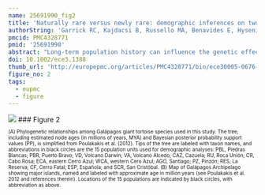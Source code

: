 ```yaml
---
name: 25691990_fig2
title: 'Naturally rare versus newly rare: demographic inferences on two timescales inform conservation of Galapagos giant tortoises.'
authorString: 'Garrick RC, Kajdacsi B, Russello MA, Benavides E, Hyseni C, Gibbs JP, Tapia W, Caccone A.'
pmcid: PMC4328771
pmid: '25691990'
abstract: "Long-term population history can influence the genetic effects of recent bottlenecks. Therefore, for threatened or endangered species, an understanding of the past is relevant when formulating conservation strategies. Levels of variation at neutral markers have been useful for estimating local effective population sizes (N e ) and inferring whether population sizes increased or decreased over time. Furthermore, analyses of genotypic, allelic frequency, and phylogenetic information can potentially be used to separate historical from recent demographic changes. For 15 populations of Galápagos giant tortoises (Chelonoidis sp.), we used 12 microsatellite loci and DNA sequences from the mitochondrial control region and a nuclear intron, to reconstruct demographic history on shallow (past ∽100 generations, ∽2500\_years) and deep (pre-Holocene, >10 thousand years ago) timescales. At the deep timescale, three populations showed strong signals of growth, but with different magnitudes and timing, indicating different underlying causes. Furthermore, estimated historical N e of populations across the archipelago showed no correlation with island age or size, underscoring the complexity of predicting demographic history a priori. At the shallow timescale, all populations carried some signature of a genetic bottleneck, and for 12 populations, point estimates of contemporary N e were very small (i.e., < 50). On the basis of the comparison of these genetic estimates with published census size data, N e generally represented ∽0.16 of the census size. However, the variance in this ratio across populations was considerable. Overall, our data suggest that idiosyncratic and geographically localized forces shaped the demographic history of tortoise populations. Furthermore, from a conservation perspective, the separation of demographic events occurring on shallow versus deep timescales permits the identification of naturally rare versus newly rare populations; this distinction should facilitate prioritization of management action."
doi: 10.1002/ece3.1388
thumb_url: 'http://europepmc.org/articles/PMC4328771/bin/ece30005-0676-f2.gif'
figure_no: 2
tags:
  - eupmc
  - figure
---
```

<img src='http://europepmc.org/articles/PMC4328771/bin/ece30005-0676-f2.jpg' style='max-height: 300px'>
### Figure 2
<p style='font-size: 10px;'>(A) Phylogenetic relationships among Galápagos giant tortoise species used in this study. The tree, including estimated node ages (in millions of years, MYA) and Bayesian posterior probability support values (PP), is simplified from Poulakakis et&nbsp;al. (<xref rid="b81" ref-type="bibr">2012</xref>). Tips of the tree are labeled with taxon names, and abbreviations in black circles are the 15 population units used for demographic analyses: PBL, Piedras Blancas; PBR, Puerto Bravo; VD, Volcano Darwin; VA, Volcano Alcedo; CAZ, Cazuela; RU, Roca Unión; CR, Cabo Rosa; ECA, eastern Cerro Azul; WCA, western Cero Azul; AGO, Santiago; PZ, Pinzón; RES, La Reserva; CF, Cerro Fatal; ESP, Española; and SCR, San Cristóbal. (B) Map of Galápagos Archipelago showing major islands, named and labeled with approximate age in million years (see Poulakakis et&nbsp;al. <xref rid="b81" ref-type="bibr">2012</xref> and references therein). Locations of the 15 populations are indicated by black circles, with abbreviation as above.</p>